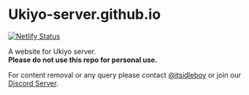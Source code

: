 # Ukiyo-server.github.io

[![Netlify Status](https://api.netlify.com/api/v1/badges/d27d69fa-78cb-415e-bc54-c81c4ca905a6/deploy-status)](https://app.netlify.com/sites/betaukiyo/deploys)

A website for Ukiyo server.  
**Please do not use this repo for personal use.**

For content removal or any query please contact [@itsidleboy](https://github.com/itsidleboy) or join our [Discord Server](https://discord.gg/ukiyo-fu-shi-937243464079400990).
